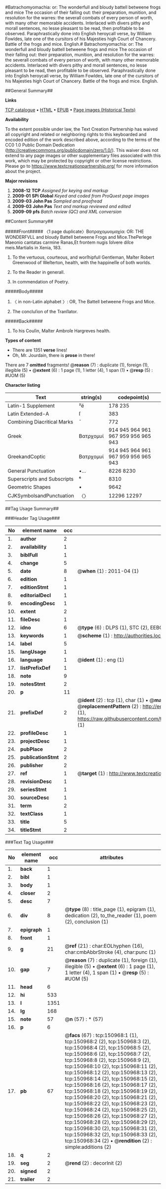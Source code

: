 #Batrachomyomachia: or: The wonderfull and bloudy battell betweene frogs and mice The occasion of their falling out: their preparation, munition, and resolution for the warres: the severall combats of every person of worth, with many other memorable accidents. Interlaced with divers pithy and morall sentences, no lesse pleasant to be read, then profitable to be observed. Paraphrastically done into English heroycall verse, by William Fowldes, late one of the cursitors of his Majesties high Court of Chancery. Battle of the frogs and mice. English.#
Batrachomyomachia: or: The wonderfull and bloudy battell betweene frogs and mice The occasion of their falling out: their preparation, munition, and resolution for the warres: the severall combats of every person of worth, with many other memorable accidents. Interlaced with divers pithy and morall sentences, no lesse pleasant to be read, then profitable to be observed. Paraphrastically done into English heroycall verse, by William Fowldes, late one of the cursitors of his Majesties high Court of Chancery.
Battle of the frogs and mice. English.

##General Summary##

**Links**

[TCP catalogue](http://www.ota.ox.ac.uk/tcp/)  • 
[HTML](http://tei.it.ox.ac.uk/tcp/Texts-HTML/free/A72/A72345.html)  • 
[EPUB](http://tei.it.ox.ac.uk/tcp/Texts-EPUB/free/A72/A72345.epub) • 
[Page images (Historical Texts)](https://historicaltexts.jisc.ac.uk/eebo-99900304e)

**Availability**

To the extent possible under law, the Text Creation Partnership has waived all copyright and related or neighboring rights to this keyboarded and encoded edition of the work described above, according to the terms of the CC0 1.0 Public Domain Dedication (http://creativecommons.org/publicdomain/zero/1.0/). This waiver does not extend to any page images or other supplementary files associated with this work, which may be protected by copyright or other license restrictions. Please go to https://www.textcreationpartnership.org/ for more information about the project.

**Major revisions**

1. __2008-12__ __TCP__ *Assigned for keying and markup*
1. __2009-01__ __SPi Global__ *Keyed and coded from ProQuest page images*
1. __2009-03__ __John Pas__ *Sampled and proofread*
1. __2009-03__ __John Pas__ *Text and markup reviewed and edited*
1. __2009-09__ __pfs__ *Batch review (QC) and XML conversion*

##Content Summary##

#####Front#####
〈1 page duplicate〉Βατραχομυομαχία: OR: THE WONDERFVLL and bloudy Battell betweene Frogs and Mice.ThePerlege Maeonio cantatas carmine Ranas,Et frontem nugis ſolvere diſce meis.Martialis in Xenia, 183.
1. To the vertuous, courteous, and worſhipfull Gentleman, Maſter Robert Greenwood of Weſterton, health, with the happineſſe of both worlds.

1. To the Reader in generall.

1. In commendation of Poetry.

#####Body#####

1. 〈 in non-Latin alphabet 〉: OR, The Battell betweene Frogs and Mice.

1. The concluſion of the Tranſlator.

#####Back#####

1. To his Couſin, Maſter Ambroſe Hargreves health.

**Types of content**

  * There are 1351 **verse** lines!
  * Oh, Mr. Jourdain, there is **prose** in there!

There are 7 **omitted** fragments! 
 @__reason__ (7) : duplicate (1), foreign (1), illegible (5)  •  @__extent__ (6) : 1 page (1), 1 letter (4), 1 span (1)  •  @__resp__ (5) : #UOM (5)

**Character listing**


|Text|string(s)|codepoint(s)|
|---|---|---|
|Latin-1 Supplement|²ë|178 235|
|Latin Extended-A|ſ|383|
|Combining             Diacritical Marks|̄|772|
|Greek|Βατρχομυί|914 945 964 961 967 959 956 965 943|
|GreekandCoptic|Βατρχομυί|914 945 964 961 967 959 956 965 943|
|General Punctuation|•…|8226 8230|
|Superscripts             and Subscripts|⁶|8310|
|Geometric Shapes|▪|9642|
|CJKSymbolsandPunctuation|〈〉|12296 12297|

##Tag Usage Summary##

###Header Tag Usage###

|No|element name|occ|attributes|
|---|---|---|---|
|1.|__author__|2||
|2.|__availability__|1||
|3.|__biblFull__|1||
|4.|__change__|5||
|5.|__date__|8| @__when__ (1) : 2011-04 (1)|
|6.|__edition__|1||
|7.|__editionStmt__|1||
|8.|__editorialDecl__|1||
|9.|__encodingDesc__|1||
|10.|__extent__|2||
|11.|__fileDesc__|1||
|12.|__idno__|6| @__type__ (6) : DLPS (1), STC (2), EEBO-CITATION (1), PROQUEST (1), VID (1)|
|13.|__keywords__|1| @__scheme__ (1) : http://authorities.loc.gov/ (1)|
|14.|__label__|5||
|15.|__langUsage__|1||
|16.|__language__|1| @__ident__ (1) : eng (1)|
|17.|__listPrefixDef__|1||
|18.|__note__|9||
|19.|__notesStmt__|2||
|20.|__p__|11||
|21.|__prefixDef__|2| @__ident__ (2) : tcp (1), char (1)  •  @__matchPattern__ (2) : ([0-9\-]+):([0-9IVX]+) (1), (.+) (1)  •  @__replacementPattern__ (2) : http://eebo.chadwyck.com/downloadtiff?vid=$1&page=$2 (1), https://raw.githubusercontent.com/textcreationpartnership/Texts/master/tcpchars.xml#$1 (1)|
|22.|__profileDesc__|1||
|23.|__projectDesc__|1||
|24.|__pubPlace__|2||
|25.|__publicationStmt__|2||
|26.|__publisher__|2||
|27.|__ref__|1| @__target__ (1) : http://www.textcreationpartnership.org/docs/. (1)|
|28.|__revisionDesc__|1||
|29.|__seriesStmt__|1||
|30.|__sourceDesc__|1||
|31.|__term__|2||
|32.|__textClass__|1||
|33.|__title__|5||
|34.|__titleStmt__|2||


###Text Tag Usage###

|No|element name|occ|attributes|
|---|---|---|---|
|1.|__back__|1||
|2.|__bibl__|1||
|3.|__body__|1||
|4.|__closer__|2||
|5.|__desc__|7||
|6.|__div__|8| @__type__ (8) : title_page (1), epigram (1), dedication (2), to_the_reader (1), poem (2), conclusion (1)|
|7.|__epigraph__|1||
|8.|__front__|1||
|9.|__g__|21| @__ref__ (21) : char:EOLhyphen (16), char:cmbAbbrStroke (4), char:punc (1)|
|10.|__gap__|7| @__reason__ (7) : duplicate (1), foreign (1), illegible (5)  •  @__extent__ (6) : 1 page (1), 1 letter (4), 1 span (1)  •  @__resp__ (5) : #UOM (5)|
|11.|__head__|6||
|12.|__hi__|533||
|13.|__l__|1351||
|14.|__lg__|168||
|15.|__note__|57| @__n__ (57) : * (57)|
|16.|__p__|6||
|17.|__pb__|67| @__facs__ (67) : tcp:150968:1 (1), tcp:150968:2 (2), tcp:150968:3 (2), tcp:150968:4 (2), tcp:150968:5 (2), tcp:150968:6 (2), tcp:150968:7 (2), tcp:150968:8 (2), tcp:150968:9 (2), tcp:150968:10 (2), tcp:150968:11 (2), tcp:150968:12 (2), tcp:150968:13 (2), tcp:150968:14 (2), tcp:150968:15 (2), tcp:150968:16 (2), tcp:150968:17 (2), tcp:150968:18 (2), tcp:150968:19 (2), tcp:150968:20 (2), tcp:150968:21 (2), tcp:150968:22 (2), tcp:150968:23 (2), tcp:150968:24 (2), tcp:150968:25 (2), tcp:150968:26 (2), tcp:150968:27 (2), tcp:150968:28 (2), tcp:150968:29 (2), tcp:150968:30 (2), tcp:150968:31 (2), tcp:150968:32 (2), tcp:150968:33 (2), tcp:150968:34 (2)  •  @__rendition__ (2) : simple:additions (2)|
|18.|__q__|2||
|19.|__seg__|2| @__rend__ (2) : decorInit (2)|
|20.|__signed__|2||
|21.|__trailer__|2||

